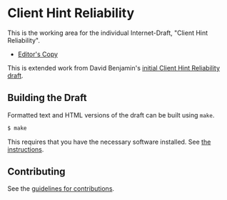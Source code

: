 # Client Hint Reliability

This is the working area for the individual Internet-Draft, "Client Hint Reliability".

* [Editor's Copy](https://Tanych.github.io/http-client-hint-reliability/#go.draft-ietf-httpbis-client-hint-reliability.html)

This is extended work from David Benjamin's [initial Client Hint Reliability draft](https://github.com/davidben/http-client-hint-reliability/blob/main/draft-davidben-http-client-hint-reliability.md).

## Building the Draft

Formatted text and HTML versions of the draft can be built using `make`.

```sh
$ make
```

This requires that you have the necessary software installed.  See
[the instructions](https://github.com/martinthomson/i-d-template/blob/master/doc/SETUP.md).


## Contributing

See the
[guidelines for contributions](https://github.com/Tanych/http-client-hint-reliability/blob/main/CONTRIBUTING.md).
